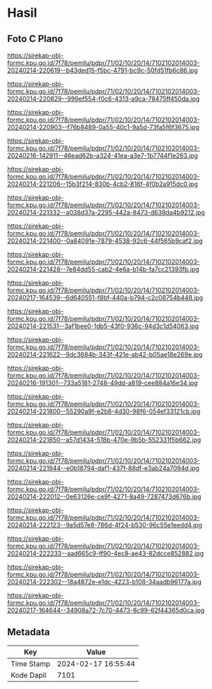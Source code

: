 # Hasil

## Foto C Plano

https://sirekap-obj-formc.kpu.go.id/7f78/pemilu/pdpr/71/02/10/20/14/7102102014003-20240214-220619--b43ded15-f5bc-4791-bc9c-50fd51fb6c86.jpg

https://sirekap-obj-formc.kpu.go.id/7f78/pemilu/pdpr/71/02/10/20/14/7102102014003-20240214-220829--999ef554-f0c6-4313-a9ca-78475ff450da.jpg

https://sirekap-obj-formc.kpu.go.id/7f78/pemilu/pdpr/71/02/10/20/14/7102102014003-20240214-220903--f76b8489-0a55-40c1-9a5d-73fa5f6f3675.jpg

https://sirekap-obj-formc.kpu.go.id/7f78/pemilu/pdpr/71/02/10/20/14/7102102014003-20240216-142911--46ead62b-a324-41ea-a3e7-1b7744f1e263.jpg

https://sirekap-obj-formc.kpu.go.id/7f78/pemilu/pdpr/71/02/10/20/14/7102102014003-20240214-221206--15b3f214-830b-4cb2-816f-4f0b2a915dc0.jpg

https://sirekap-obj-formc.kpu.go.id/7f78/pemilu/pdpr/71/02/10/20/14/7102102014003-20240214-221332--a038d37a-2295-442a-8473-d638da4b9212.jpg

https://sirekap-obj-formc.kpu.go.id/7f78/pemilu/pdpr/71/02/10/20/14/7102102014003-20240214-221400--0a84091e-7879-4538-92c6-44f565b9caf2.jpg

https://sirekap-obj-formc.kpu.go.id/7f78/pemilu/pdpr/71/02/10/20/14/7102102014003-20240214-221428--7e84dd55-cab2-4e6a-b14b-fa7cc21393fb.jpg

https://sirekap-obj-formc.kpu.go.id/7f78/pemilu/pdpr/71/02/10/20/14/7102102014003-20240217-164539--6d640551-f8bf-440a-b794-c2c08754b448.jpg

https://sirekap-obj-formc.kpu.go.id/7f78/pemilu/pdpr/71/02/10/20/14/7102102014003-20240214-221531--3af1bee0-1db5-43f0-936c-94d3c1d54063.jpg

https://sirekap-obj-formc.kpu.go.id/7f78/pemilu/pdpr/71/02/10/20/14/7102102014003-20240214-221622--9dc3684b-343f-421e-ab42-b05ae18e269e.jpg

https://sirekap-obj-formc.kpu.go.id/7f78/pemilu/pdpr/71/02/10/20/14/7102102014003-20240216-191301--733a5181-2748-49dd-a819-cee884a16e34.jpg

https://sirekap-obj-formc.kpu.go.id/7f78/pemilu/pdpr/71/02/10/20/14/7102102014003-20240214-221800--55290a9f-e2b8-4d30-98f6-054ef33121cb.jpg

https://sirekap-obj-formc.kpu.go.id/7f78/pemilu/pdpr/71/02/10/20/14/7102102014003-20240214-221850--a57d1434-518b-470e-9b5b-552331f5b662.jpg

https://sirekap-obj-formc.kpu.go.id/7f78/pemilu/pdpr/71/02/10/20/14/7102102014003-20240214-221944--e0b18794-daf1-437f-88df-e3ab24a7094d.jpg

https://sirekap-obj-formc.kpu.go.id/7f78/pemilu/pdpr/71/02/10/20/14/7102102014003-20240214-222012--0e63126e-ce9f-4271-8a49-7287473d676b.jpg

https://sirekap-obj-formc.kpu.go.id/7f78/pemilu/pdpr/71/02/10/20/14/7102102014003-20240214-222123--9a5d57e8-786d-4f24-b530-96c55e1eedd4.jpg

https://sirekap-obj-formc.kpu.go.id/7f78/pemilu/pdpr/71/02/10/20/14/7102102014003-20240214-222233--aad665c9-ff90-4ec8-ae43-82dcce852882.jpg

https://sirekap-obj-formc.kpu.go.id/7f78/pemilu/pdpr/71/02/10/20/14/7102102014003-20240214-222302--18a4872e-e1dc-4223-b108-34aadb96177a.jpg

https://sirekap-obj-formc.kpu.go.id/7f78/pemilu/pdpr/71/02/10/20/14/7102102014003-20240217-164644--34908a72-7c70-4473-8c99-62f44365d0ca.jpg


## Metadata

| Key        | Value               |
| ---------- | ------------------- |
| Time Stamp | 2024-02-17 16:55:44 |
| Kode Dapil | 7101                |



